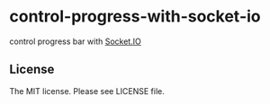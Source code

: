 # control-progress-with-socket-io

control progress bar with [Socket.IO](http://socket.io/)

## License

The MIT license. Please see LICENSE file.
